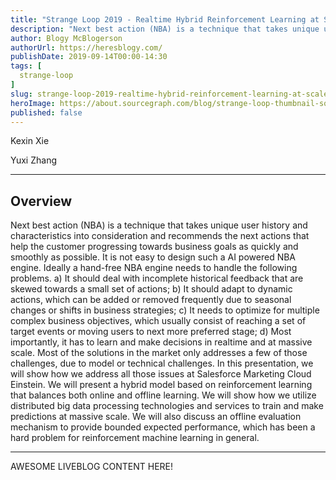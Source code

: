 ```yaml
---
title: "Strange Loop 2019 - Realtime Hybrid Reinforcement Learning at Scale"
description: "Next best action (NBA) is a technique that takes unique user history and characteristics into consideration and recommends the next actions that help the customer progressing towards business goals as quickly and smoothly as possible. It is not easy to design such a AI powered NBA engine. Ideally a hand-free NBA engine needs to handle the following problems. a) It should deal with incomplete historical feedback that are skewed towards a small set of actions; b) It should adapt to dynamic actions, which can be added or removed frequently due to seasonal changes or shifts in business strategies; c) It needs to optimize for multiple complex business objectives, which usually consist of reaching a set of target events or moving users to next more preferred stage; d) Most importantly, it has to learn and make decisions in realtime and at massive scale. Most of the solutions in the market only addresses a few of those challenges, due to model or technical challenges. In this presentation, we will show how we address all those issues at Salesforce Marketing Cloud Einstein. We will present a hybrid model based on reinforcement learning that balances both online and offline learning. We will show how we utilize distributed big data processing technologies and services to train and make predictions at massive scale. We will also discuss an offline evaluation mechanism to provide bounded expected performance, which has been a hard problem for reinforcement machine learning in general."
author: Blogy McBlogerson
authorUrl: https://heresblogy.com/
publishDate: 2019-09-14T00:00-14:30
tags: [
  strange-loop
]
slug: strange-loop-2019-realtime-hybrid-reinforcement-learning-at-scale
heroImage: https://about.sourcegraph.com/blog/strange-loop-thumbnail-square-v2.jpg
published: false
---
```


<div className="container p-0 liveblog-presenters">
  <div className="row m-0">
      <p className=" mr-6 m-0">
        <span className="liveblog-presenters__name">Kexin Xie</span>
        <a href="https://twitter.com/realstraw" target="_blank" title="Twitter"><i className="fa fa-twitter pr-2"></i></a>
        <a href="https://github.com/realstraw" target="_blank" title="GitHub"><i className="fa fa-github pr-2"></i></a>
      </p>
  <p className=" mr-6 m-0">
        <span className="liveblog-presenters__name">Yuxi Zhang</span>
        <a href="https://github.com/juziyt" target="_blank" title="GitHub"><i className="fa fa-github pr-2"></i></a>
      </p>
  </div>
</div>

---

## Overview

Next best action (NBA) is a technique that takes unique user history and characteristics into consideration and recommends the next actions that help the customer progressing towards business goals as quickly and smoothly as possible. It is not easy to design such a AI powered NBA engine. Ideally a hand-free NBA engine needs to handle the following problems. a) It should deal with incomplete historical feedback that are skewed towards a small set of actions; b) It should adapt to dynamic actions, which can be added or removed frequently due to seasonal changes or shifts in business strategies; c) It needs to optimize for multiple complex business objectives, which usually consist of reaching a set of target events or moving users to next more preferred stage; d) Most importantly, it has to learn and make decisions in realtime and at massive scale. Most of the solutions in the market only addresses a few of those challenges, due to model or technical challenges. In this presentation, we will show how we address all those issues at Salesforce Marketing Cloud Einstein. We will present a hybrid model based on reinforcement learning that balances both online and offline learning. We will show how we utilize distributed big data processing technologies and services to train and make predictions at massive scale. We will also discuss an offline evaluation mechanism to provide bounded expected performance, which has been a hard problem for reinforcement machine learning in general.

---

AWESOME LIVEBLOG CONTENT HERE!

<!-- Note on images
  Images (e.g. my_image.jpg) should be put in the `website/static/blog/strange-loop-2019` directory, with the path to the image in your post being `/blog/strange-loop-2019/my_image.jpg`. If you'd rather host the images somewhere else for ease of use, that's fine too.

  Please also try to keep your images to a reasonable size by:
    - Using JPEG compression, unless image is mostly solid color 
    - JPEG compression set between 60%-80%
    - Resizing the image to be no wider then 750px
    - If PNG, use a tool like ImageOptim (https://imageoptim.com/mac) to optimize the file size

  I suggest re-sizing and compressing all the images in one batch as a last step.
-->  
